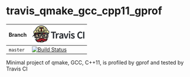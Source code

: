 # travis_qmake_gcc_cpp11_gprof

Branch|[![Travis CI logo](pics/TravisCI.png)](https://travis-ci.org)
---|---
`master`|[![Build Status](https://travis-ci.org/richelbilderbeek/travis_qmake_gcc_cpp11_gprof.svg?branch=master)](https://travis-ci.org/richelbilderbeek/travis_qmake_gcc_cpp11_gprof)

Minimal project of qmake, GCC, C++11, is profiled by gprof and tested by Travis CI
